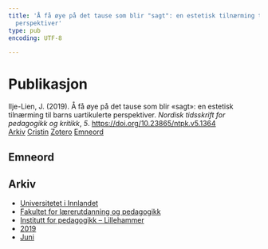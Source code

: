 ```yaml
---
title: 'Å få øye på det tause som blir "sagt": en estetisk tilnærming til barns uartikulerte
  perspektiver'
type: pub
encoding: UTF-8

---
```

<h1>Publikasjon</h1>
<article id="csl-bib-container-UXYA22XH" class="csl-bib-container">
  <div class="csl-bib-body"> <div class="csl-entry">Ilje-Lien, J. (2019). Å få øye på det tause som blir «sagt»: en estetisk tilnærming til barns uartikulerte perspektiver. <i>Nordisk tidsskrift for pedagogikk og kritikk</i>, <i>5</i>. <a href="https://doi.org/10.23865/ntpk.v5.1364">https://doi.org/10.23865/ntpk.v5.1364</a></div> </div>
  <div class="csl-bib-buttons">
    <a href="#taxonomy-article-UXYA22XH" alt="archive" class="csl-bib-button">Arkiv</a>
    <a href="https://app.cristin.no/results/show.jsf?id=1707781" alt="Cristin" class="csl-bib-button">Cristin</a>
    <a href="http://zotero.org/groups/5881554/items/UXYA22XH" alt="Zotero" class="csl-bib-button">Zotero</a>
    <a href="#keywords-article-UXYA22XH" alt="keywords" class="csl-bib-button">Emneord</a>
  </div>
  <div id="csl-bib-meta-container-UXYA22XH"></div>
</article>
<div id="csl-bib-meta-UXYA22XH" class="csl-bib-meta">
  <article id="keywords-article-UXYA22XH" class="keywords-article">
    <h1>Emneord</h1>
    
  </article>
  <article id="taxonomy-article-UXYA22XH" class="taxonomy-article">
    <h1>Arkiv</h1>
    <ul>
      <li><a href="{{< params subfolder >}}nn/archive/?key=3DCRN523">Universitetet i Innlandet</a></li>
      <li><a href="{{< params subfolder >}}nn/archive/?key=WYNZA47F">Fakultet for lærerutdanning og pedagogikk</a></li>
      <li><a href="{{< params subfolder >}}nn/archive/?key=L8MA547R">Institutt for pedagogikk – Lillehammer</a></li>
      <li><a href="{{< params subfolder >}}nn/archive/?key=GVCKFHWP">2019</a></li>
      <li><a href="{{< params subfolder >}}nn/archive/?key=KYXTAJJ5">Juni</a></li>
    </ul>
  </article>
</div>
